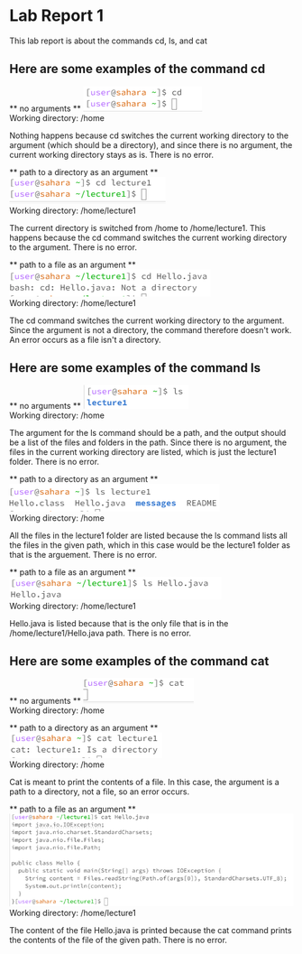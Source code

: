 # Lab Report 1 

This lab report is about the commands cd, ls, and cat

## Here are some examples of the command cd

** no arguments **
![Image](screenshot1.png)	
Working directory: /home

Nothing happens because cd switches the current working directory to the argument (which should be a directory), and since there is no argument, the current working directory stays as is. There is no error.

** path to a directory as an argument **
![Image](screenshot2.png)	
Working directory: /home/lecture1

The current directory is switched from /home to /home/lecture1. This happens because the cd command switches the current working directory to the argument. There is no error.

** path to a file as an argument **
![Image](screenshot3.png)	
Working directory: /home/lecture1

The cd command switches the current working directory to the argument. Since the argument is not a directory, the command therefore doesn't work. An error occurs as a file isn't a directory.

## Here are some examples of the command ls

** no arguments **
![Image](screenshot8.png)	
Working directory: /home

The argument for the ls command should be a path, and the output should be a list of the files and folders in the path. Since there is no argument, the files in the current working directory are listed, which is just the lecture1 folder. There is no error.

** path to a directory as an argument **
![Image](screenshot9.png)	
Working directory: /home

All the files in the lecture1 folder are listed because the ls command lists all the files in the given path, which in this case would be the lecture1 folder as that is the arguement. There is no error.

** path to a file as an argument **
![Image](screenshot10.png)	
Working directory: /home/lecture1

Hello.java is listed because that is the only file that is in the /home/lecture1/Hello.java path. There is no error. 

## Here are some examples of the command cat

** no arguments **
![Image](screenshot5.png)	
Working directory: /home


** path to a directory as an argument **
![Image](screenshot6.png)	
Working directory: /home

Cat is meant to print the contents of a file. In this case, the argument is a path to a directory, not a file, so an error occurs.

** path to a file as an argument **
![Image](screenshot7.png)	
Working directory: /home/lecture1

The content of the file Hello.java is printed because the cat command prints the contents of the file of the given path. There is no error.
